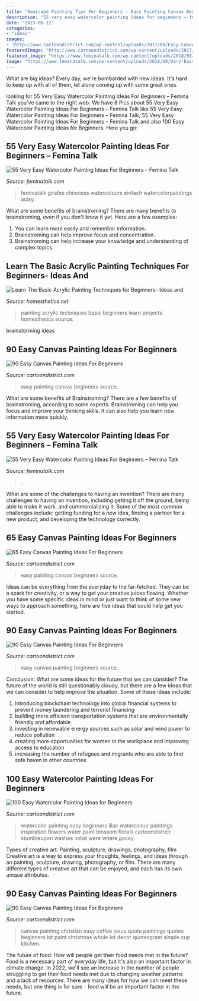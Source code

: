 ```yaml
---
title: "Seascape Painting Tips For Beginners - Easy Painting Canvas Beginners Source"
description: "55 very easy watercolor painting ideas for beginners – femina talk"
date: "2023-06-12"
categories:
- "ideas"
images:
- "http://www.cartoondistrict.com/wp-content/uploads/2017/06/Easy-Canvas-Painting-Ideas-For-Beginners11-1.jpg"
featuredImage: "http://www.cartoondistrict.com/wp-content/uploads/2017/06/Easy-Canvas-Painting-Ideas-For-Beginners11-1.jpg"
featured_image: "https://www.feminatalk.com/wp-content/uploads/2018/08/Very-Easy-Watercolor-Painting-Ideas-for-beginners00013.jpg"
image: "https://www.feminatalk.com/wp-content/uploads/2018/08/Very-Easy-Watercolor-Painting-Ideas-for-beginners00012.jpg"
---
```



What are big ideas?
Every day, we're bombarded with new ideas. It's hard to keep up with all of them, let alone coming up with some great ones.

	

		
looking for 55 Very Easy Watercolor Painting Ideas For Beginners – Femina Talk you've came to the right web. We have 8 Pics about 55 Very Easy Watercolor Painting Ideas For Beginners – Femina Talk like 55 Very Easy Watercolor Painting Ideas For Beginners – Femina Talk, 55 Very Easy Watercolor Painting Ideas For Beginners – Femina Talk and also 100 Easy Watercolor Painting Ideas for Beginners. Here you go:
		
    
## 55 Very Easy Watercolor Painting Ideas For Beginners – Femina Talk

<img loading=lazy src="https://www.feminatalk.com/wp-content/uploads/2018/08/Very-Easy-Watercolor-Painting-Ideas-for-beginners00013.jpg" onerror="this.onerror=null;this.src='https://tse2.mm.bing.net/th?id=OIP.ATMIsPV0P5fcLxeV6f6nmQHaKe&amp;pid=15.1';" alt="55 Very Easy Watercolor Painting Ideas For Beginners – Femina Talk">

_Source: feminatalk.com_

>feminatalk girafes chinoises watercolours einfach watercolorpaintings acixy. 

	

What are some benefits of brainstroming?
There are many benefits to brainstroming, even if you don't know it yet. Here are a few examples: 
1. You can learn more easily and remember information. 
2. Brainstroming can help improve focus and concentration. 
3. Brainstroming can help increase your knowledge and understanding of complex topics.

    
## Learn The Basic Acrylic Painting Techniques For Beginners- Ideas And

<img loading=lazy src="https://cdn.homesthetics.net/wp-content/uploads/2016/07/Learn-The-Basic-Acrylic-Painting-Techniques-for-Beginners-Ideas-and-Projects-homesthetics-5.jpg" onerror="this.onerror=null;this.src='https://tse1.mm.bing.net/th?id=OIP.Uybv-gGdxkcXX6LtV9uONAHaJ8&amp;pid=15.1';" alt="Learn The Basic Acrylic Painting Techniques for Beginners- Ideas and">

_Source: homesthetics.net_

>painting acrylic techniques basic beginners learn projects homesthetics source. 

	
 brainstorming ideas 
    
## 90 Easy Canvas Painting Ideas For Beginners

<img loading=lazy src="http://www.cartoondistrict.com/wp-content/uploads/2017/06/Easy-Canvas-Painting-Ideas-For-Beginners12-1.jpg" onerror="this.onerror=null;this.src='https://tse1.mm.bing.net/th?id=OIP.75JHrMYTB54gmcl77lgG1AHaJ4&amp;pid=15.1';" alt="90 Easy Canvas Painting Ideas For Beginners">

_Source: cartoondistrict.com_

>easy painting canvas beginners source. 

	

What are some benefits of Brainstroming?
There are a few benefits of brainstroming, according to some experts. Brainstroming can help you focus and improve your thinking skills. It can also help you learn new information more quickly.

    
## 55 Very Easy Watercolor Painting Ideas For Beginners – Femina Talk

<img loading=lazy src="https://www.feminatalk.com/wp-content/uploads/2018/08/Very-Easy-Watercolor-Painting-Ideas-for-beginners00012.jpg" onerror="this.onerror=null;this.src='https://tse1.mm.bing.net/th?id=OIP.xVZTKcQQwhbMDw9A0d1K6gHaKe&amp;pid=15.1';" alt="55 Very Easy Watercolor Painting Ideas For Beginners – Femina Talk">

_Source: feminatalk.com_

>. 

	

What are some of the challenges to having an invention?
There are many challenges to having an invention, including getting it off the ground, being able to make it work, and commercializing it. Some of the most common challenges include: getting funding for a new idea, finding a partner for a new product, and developing the technology correctly.

    
## 65 Easy Canvas Painting Ideas For Beginners

<img loading=lazy src="http://www.cartoondistrict.com/wp-content/uploads/2017/06/Easy-Canvas-Painting-Ideas-For-Beginners41.jpg" onerror="this.onerror=null;this.src='https://tse2.mm.bing.net/th?id=OIP.xYKX5u-7jCNMXtnRungVIAHaJ7&amp;pid=15.1';" alt="65 Easy Canvas Painting Ideas For Beginners">

_Source: cartoondistrict.com_

>easy painting canvas beginners source. 

	

Ideas can be everything from the everyday to the far-fetched. They can be a spark for creativity, or a way to get your creative juices flowing. Whether you have some specific ideas in mind or just want to think of some new ways to approach something, here are five ideas that could help get you started.

    
## 90 Easy Canvas Painting Ideas For Beginners

<img loading=lazy src="http://www.cartoondistrict.com/wp-content/uploads/2017/06/Easy-Canvas-Painting-Ideas-For-Beginners11-1.jpg" onerror="this.onerror=null;this.src='https://tse4.mm.bing.net/th?id=OIP.NwC7gf8JImQJouFas_nQawHaNJ&amp;pid=15.1';" alt="90 Easy Canvas Painting Ideas For Beginners">

_Source: cartoondistrict.com_

>easy canvas painting beginners source. 

	

Conclusion: What are some ideas for the future that we can consider?
The future of the world is still questionably cloudy, but there are a few ideas that we can consider to help improve the situation. Some of these ideas include: 
1. Introducing blockchain technology into global financial systems to prevent money laundering and terrorist financing 
2. building more efficient transportation systems that are environmentally friendly and affordable 
3. investing in renewable energy sources such as solar and wind power to reduce pollution 
4. creating more opportunities for women in the workplace and improving access to education 
5. increasing the number of refugees and migrants who are able to find safe haven in other countries 

    
## 100 Easy Watercolor Painting Ideas For Beginners

<img loading=lazy src="http://www.cartoondistrict.com/wp-content/uploads/2017/06/Easy-Watercolor-Painting-Ideas-for-Beginners18.jpg" onerror="this.onerror=null;this.src='https://tse1.mm.bing.net/th?id=OIP.P7mEx5VwCcHmZJlKB8zbzgHaJ4&amp;pid=15.1';" alt="100 Easy Watercolor Painting Ideas for Beginners">

_Source: cartoondistrict.com_

>watercolor painting easy beginners lilac watercolour paintings inspiration flowers water paint blossom florals cartoondistrict stumbleupon washes initial were where доску. 

	

Types of creative art: Painting, sculpture, drawings, photography, film
Creative art is a way to express your thoughts, feelings, and ideas through an painting, sculpture, drawing, photography, or film. There are many different types of creative art that can be enjoyed, and each has its own unique attributes.

    
## 90 Easy Canvas Painting Ideas For Beginners

<img loading=lazy src="http://www.cartoondistrict.com/wp-content/uploads/2017/06/Easy-Canvas-Painting-Ideas-For-Beginners18-1.jpg" onerror="this.onerror=null;this.src='https://tse4.mm.bing.net/th?id=OIP.Yiii7_mrYuz84EwP6aw7jwHaJ4&amp;pid=15.1';" alt="90 Easy Canvas Painting Ideas For Beginners">

_Source: cartoondistrict.com_

>canvas painting christian easy coffee jesus quote paintings quotes beginners bit paint christmas whole lot decor quotesgram simple cup kitchen. 

	

The future of food: How will people get their food needs met in the future?
Food is a necessary part of everyday life, but it's also an important factor in climate change. In 2022, we'll see an increase in the number of people struggling to get their food needs met due to changing weather patterns and a lack of resources. There are many ideas for how we can meet these needs, but one thing is for sure - food will be an important factor in the future.

